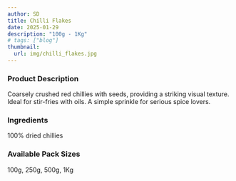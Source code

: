 ```yaml
---
author: SD
title: Chilli Flakes
date: 2025-01-29
description: "100g - 1Kg"
# tags: ["blog"]
thumbnail:
  url: img/chilli_flakes.jpg
---
```


### Product Description

Coarsely crushed red chillies with seeds, providing a striking visual texture. Ideal for stir-fries with oils. A simple sprinkle for serious spice lovers.

### Ingredients

100% dried chillies

### Available Pack Sizes
100g, 250g, 500g, 1Kg